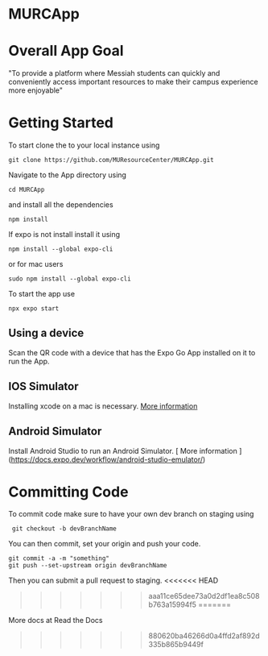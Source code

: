 # MURCApp

# Overall App Goal

"To provide a platform where Messiah students can quickly and conveniently access important resources to make their campus experience more enjoyable"



# Getting Started

To start clone the to your local instance using

```console
git clone https://github.com/MUResourceCenter/MURCApp.git
```

Navigate to the App directory using

```console
cd MURCApp
```

and install all the dependencies

```console
npm install
```

If expo is not install install it using

```console
npm install --global expo-cli
```

or for mac users

```console
sudo npm install --global expo-cli
```
To start the app use
```console
npx expo start
```

## Using a device

Scan the QR code with a device that has the Expo Go App installed on it to run the App.

## IOS Simulator

Installing xcode on a mac is necessary. [ More information ](https://docs.expo.dev/workflow/ios-simulator/)

## Android Simulator
Install Android Studio to run an Android Simulator. [ More information ] (https://docs.expo.dev/workflow/android-studio-emulator/)

# Committing Code

To commit code make sure to have your own dev branch on staging using 

```console
 git checkout -b devBranchName
 ```
You can then commit, set your origin and push your code. 
```console
git commit -a -m "something"
git push --set-upstream origin devBranchName
```
Then you can submit a pull request to staging.
<<<<<<< HEAD
>>>>>>> aaa11ce65dee73a0d2df1ea8c508b763a15994f5
=======

More docs at Read the Docs
>>>>>>> 880620ba46266d0a4ffd2af892d335b865b9449f
